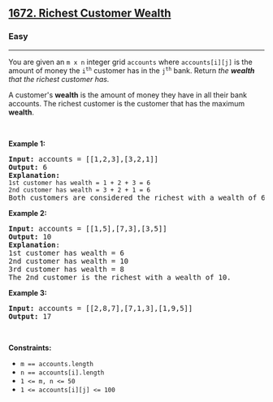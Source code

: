 <h2><a href="https://leetcode.com/problems/richest-customer-wealth/">1672. Richest Customer Wealth</a></h2><h3>Easy</h3><hr><div class="_1l1MA" data-track-load="qd_description_content"><p>You are given an <code>m x n</code> integer grid <code>accounts</code> where <code>accounts[i][j]</code> is the amount of money the <code>i&ZeroWidthSpace;&ZeroWidthSpace;&ZeroWidthSpace;&ZeroWidthSpace;&ZeroWidthSpace;<sup>&ZeroWidthSpace;&ZeroWidthSpace;&ZeroWidthSpace;&ZeroWidthSpace;&ZeroWidthSpace;&ZeroWidthSpace;th</sup>&ZeroWidthSpace;&ZeroWidthSpace;&ZeroWidthSpace;&ZeroWidthSpace;</code> customer has in the <code>j&ZeroWidthSpace;&ZeroWidthSpace;&ZeroWidthSpace;&ZeroWidthSpace;&ZeroWidthSpace;<sup>&ZeroWidthSpace;&ZeroWidthSpace;&ZeroWidthSpace;&ZeroWidthSpace;&ZeroWidthSpace;&ZeroWidthSpace;th</sup></code>&ZeroWidthSpace;&ZeroWidthSpace;&ZeroWidthSpace;&ZeroWidthSpace; bank. Return<em> the <strong>wealth</strong> that the richest customer has.</em></p>

<p>A customer's <strong>wealth</strong> is the amount of money they have in all their bank accounts. The richest customer is the customer that has the maximum <strong>wealth</strong>.</p>

<p>&nbsp;</p>
<p><strong class="example">Example 1:</strong></p>

<pre><strong>Input:</strong> accounts = [[1,2,3],[3,2,1]]
<strong>Output:</strong> 6
<strong>Explanation</strong><strong>:</strong>
<code>1st customer has wealth = 1 + 2 + 3 = 6
</code><code>2nd customer has wealth = 3 + 2 + 1 = 6
</code>Both customers are considered the richest with a wealth of 6 each, so return 6.
</pre>

<p><strong class="example">Example 2:</strong></p>

<pre><strong>Input:</strong> accounts = [[1,5],[7,3],[3,5]]
<strong>Output:</strong> 10
<strong>Explanation</strong>: 
1st customer has wealth = 6
2nd customer has wealth = 10 
3rd customer has wealth = 8
The 2nd customer is the richest with a wealth of 10.</pre>

<p><strong class="example">Example 3:</strong></p>

<pre><strong>Input:</strong> accounts = [[2,8,7],[7,1,3],[1,9,5]]
<strong>Output:</strong> 17
</pre>

<p>&nbsp;</p>
<p><strong>Constraints:</strong></p>

<ul>
	<li><code>m ==&nbsp;accounts.length</code></li>
	<li><code>n ==&nbsp;accounts[i].length</code></li>
	<li><code>1 &lt;= m, n &lt;= 50</code></li>
	<li><code>1 &lt;= accounts[i][j] &lt;= 100</code></li>
</ul>
</div>